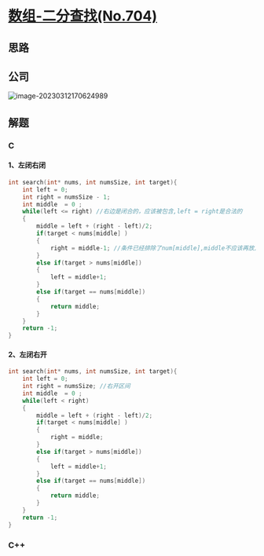 # [数组-二分查找(No.704)](https://leetcode.cn/problems/binary-search/)

## 思路



## 公司

![image-20230312170624989](https://pic-1304959529.cos.ap-guangzhou.myqcloud.com/DB/image-20230312170624989.png)

## 解题

### C

#### 1、左闭右闭

```c
int search(int* nums, int numsSize, int target){
    int left = 0;
    int right = numsSize - 1;
    int middle  = 0 ;
    while(left <= right) //右边是闭合的，应该被包含,left = right是合法的
    {
        middle = left + (right - left)/2;
        if(target < nums[middle] )
        {
            right = middle-1; //条件已经排除了num[middle],middle不应该再放入比较的范围内
        }
        else if(target > nums[middle]) 
        {
            left = middle+1;
        }
        else if(target == nums[middle])
        {
            return middle;
        }
    }
    return -1;
}
```

#### 2、左闭右开

```C
int search(int* nums, int numsSize, int target){
    int left = 0;
    int right = numsSize; //右开区间
    int middle  = 0 ;
    while(left < right)
    {
        middle = left + (right - left)/2;
        if(target < nums[middle] )
        {
            right = middle;
        }
        else if(target > nums[middle])
        {
            left = middle+1;
        }
        else if(target == nums[middle])
        {
            return middle;
        }
    }
    return -1;
}
```

### C++
